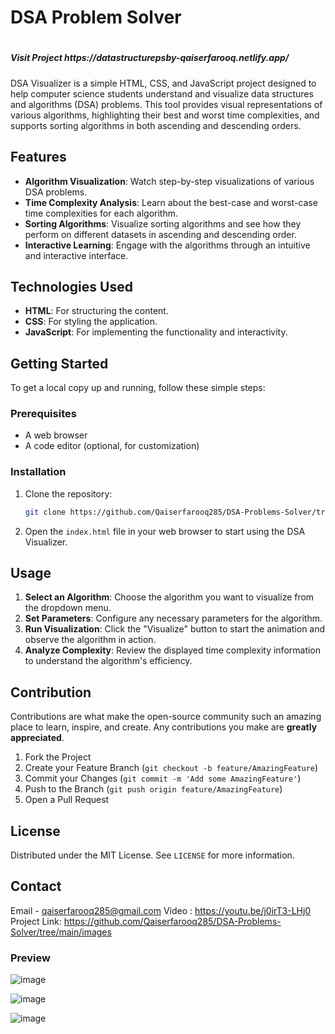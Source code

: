 

# <h1> DSA Problem Solver <h1>
<h5>Visit Project https://datastructurepsby-qaiserfarooq.netlify.app/ </h5>
DSA Visualizer is a simple HTML, CSS, and JavaScript project designed to help computer science students understand and visualize data structures and algorithms (DSA) problems. This tool provides visual representations of various algorithms, highlighting their best and worst time complexities, and supports sorting algorithms in both ascending and descending orders.

## Features

- **Algorithm Visualization**: Watch step-by-step visualizations of various DSA problems.
- **Time Complexity Analysis**: Learn about the best-case and worst-case time complexities for each algorithm.
- **Sorting Algorithms**: Visualize sorting algorithms and see how they perform on different datasets in ascending and descending order.
- **Interactive Learning**: Engage with the algorithms through an intuitive and interactive interface.

## Technologies Used

- **HTML**: For structuring the content.
- **CSS**: For styling the application.
- **JavaScript**: For implementing the functionality and interactivity.

## Getting Started

To get a local copy up and running, follow these simple steps:

### Prerequisites

- A web browser
- A code editor (optional, for customization)

### Installation

1. Clone the repository:
   ```sh
   git clone https://github.com/Qaiserfarooq285/DSA-Problems-Solver/tree/main/images.git
   ```
2. Open the `index.html` file in your web browser to start using the DSA Visualizer.

## Usage

1. **Select an Algorithm**: Choose the algorithm you want to visualize from the dropdown menu.
2. **Set Parameters**: Configure any necessary parameters for the algorithm.
3. **Run Visualization**: Click the "Visualize" button to start the animation and observe the algorithm in action.
4. **Analyze Complexity**: Review the displayed time complexity information to understand the algorithm's efficiency.

## Contribution

Contributions are what make the open-source community such an amazing place to learn, inspire, and create. Any contributions you make are **greatly appreciated**.

1. Fork the Project
2. Create your Feature Branch (`git checkout -b feature/AmazingFeature`)
3. Commit your Changes (`git commit -m 'Add some AmazingFeature'`)
4. Push to the Branch (`git push origin feature/AmazingFeature`)
5. Open a Pull Request

## License

Distributed under the MIT License. See `LICENSE` for more information.

## Contact

Email - qaiserfarooq285@gmail.com </n>
Video : https://youtu.be/j0irT3-LHj0
Project Link: https://github.com/Qaiserfarooq285/DSA-Problems-Solver/tree/main/images

<h3> Preview </h3>

![image](https://github.com/Qaiserfarooq285/DSA-Problems-Solver/assets/118597629/21b9d3b9-b1e1-47dd-a56c-63630fe85541)


![image](https://github.com/Qaiserfarooq285/DSA-Problems-Solver/assets/118597629/e505f1ef-b7fd-4047-b0f5-6f668f681d28)

![image](https://github.com/Qaiserfarooq285/DSA-Problems-Solver/assets/118597629/8b1e7ed7-f7be-4ec7-b675-e79fd71cb862)




